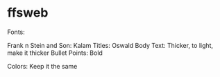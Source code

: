 # ffsweb

Fonts:

Frank n Stein and Son: Kalam
Titles: Oswald 
Body Text: Thicker, to light, make it thicker
Bullet Points: Bold

Colors:
Keep it the same





